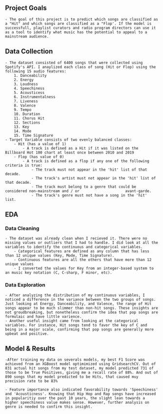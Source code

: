 
## Project Goals
    - The goal of this project is to predict which songs are classified as a "Hit" and which songs are classified as a "Flop'. If the model is successfull, playlist curators and radio program directors can use it as a tool to identify what music has the potential to appeal to a mainstream audience. 


## Data Collection
    - The dataset consisted of 6400 songs that were collected using Spotify's API. I anaylized each class of song (Hit or Flop) using the following 15 audio features:
        1. Danceability
        2. Energy
        3. Loudness
        4. Speechiness
        5. Acousticess
        6. Instrumentalness
        7. Liveness
        8. Valence
        9. Tempo
        10. Duration
        11. Chorus Hit
        12. Sections
        13. Key
        14. Mode
        15. Time Signature
    - Target Variable consists of two evenly balanced classes:
        - Hit (has a value of 1)
            - A track is defined as a Hit if it was listed on the Billboard Hot 100 chart at least once between 2010 and 2019
        - Flop (has value of 0)
            - A track is defined as a flop if any one of the following criteria is true:
                - The track must not appear in the 'hit' list of that decade.
                - The track's artist must not appear in the 'hit' list of that decade.
                - The track must belong to a genre that could be considered non-mainstream and / or                     avant-garde.
                - The track's genre must not have a song in the 'hit' list.
                
## EDA



### Data Cleaning
    - The dataset was already clean when I recieved it. There were no missing values or outliers that I had to handle. I did look at all the variables to identify the continuous and categorical variables.
        - Categorical features are defined as any column that has less than 12 unique values (Key, Mode, Time Signature).
        - Continuous features are all the others that have more than 12 unique values
        - I converted the values for Key from an integer-based system to an music key notation (C, C-sharp, F minor, etc).

### Data Exploration
    - After analyzing the distribution of my continuous variables, I noticed a difference in the variance between the two groups of songs. Just looking at Energy, Danceability, and Valence, the range of Hit songs appear to be much slimmer than non-hit songs. These insights are not groudbreaking, but nonetheless confirm the idea that pop songs are formulaic and have little varience.
    - Another useful insight came from looking at the categorical variables. For instance, Hit songs tend to favor the key of C and being in a major scale, confirming that pop songs are generally more upbeat and positive.



## Model & Results
    -After training my data on severals models, my best F1 Score was achieved from an XGBoost model optimimized using GridsearchCV. Out of 831 actual hit songs from my test dataset, my model predicted 731 of those to be True Positives, giving me a recall rate of 88%. And out of 890 songs that my model predicted to be Hits, that caused muy precision rate to be 83%
    
    - Feature importance also indicated favorability towards 'Speechiness' and 'Acousticness'. Knowing that Hip Hop and Rap songs have increased in popularitiy over the past 10 years, the slight lean towards a higher speechiness value makes sense. However, further analysis on genre is needed to confirm this insight.
